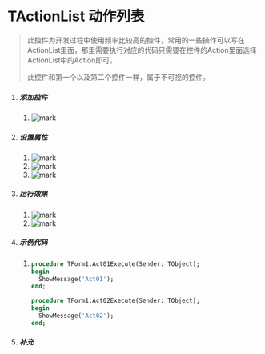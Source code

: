 # TActionList 动作列表

> 此控件为开发过程中使用频率比较高的控件，常用的一些操作可以写在 ActionList里面，那里需要执行对应的代码只需要在控件的Action里面选择ActionList中的Action即可。
>
> 此控件和第一个以及第二个控件一样，属于不可视的控件。

1. ##### 添加控件

   1. ![mark](http://imgs.coder163.com/blog/20200402/v9XkveoMrOSo.png?imageslim)
   

2. ##### 设置属性

   1. ![mark](http://imgs.coder163.com/blog/20200402/QvfbnkIzmSBs.png?imageslim)
   2. ![mark](http://imgs.coder163.com/blog/20200402/8CM9IQ4Bka5h.png?imageslim)
   3. ![mark](http://imgs.coder163.com/blog/20200402/xas2K6bIwymr.png?imageslim)

3. ##### 运行效果

   1. ![mark](http://imgs.coder163.com/blog/20200402/dLh3AYHiFuSu.png?imageslim)
   2. ![mark](http://imgs.coder163.com/blog/20200402/RceBUqR3zRas.png?imageslim)

4. ##### 示例代码

   1. ```pascal
      procedure TForm1.Act01Execute(Sender: TObject);
      begin
        ShowMessage('Act01');
      end;
      
      procedure TForm1.Act02Execute(Sender: TObject);
      begin
        ShowMessage('Act02');
      end; 
      ```

      

5. ##### 补充